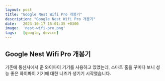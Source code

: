 ```yaml
---
layout: post
title: "Google Nest Wifi Pro 개봉기"
description: "Google Nest Wifi Pro 개봉기"
date:   2023-10-17 15:01:35 +0300
image:  'nest-wifi-pro.png'
tags:   [google, device]
---
```



## Google Nest Wifi Pro 개봉기

기존에 통신사에서 준 와이파이 기기를 사용하고 있었는데, 스마트 홈을 꾸미다 보니 성능 좋은
와이파이 기기에 대한 니즈가 생기기 시작했습니다.

[//]: # (열심히 찾아보다가 `티피링크`와 `링크시스` 그리고 `구글` 브랜드에서 고민을 하였고, 당시에 집의)

[//]: # (스마트 홈 플랫폼이 구글홈 기반으로 되어 있고 디자인이 이뻐서 고민하다가 )

[//]: # (결국 구글의 `Nest Wifi Pro`를 구매하게 되었습니다.)

[//]: # ()
[//]: # ()
[//]: # (## 개봉기)

[//]: # ()
[//]: # (구글에서는 구매대행도 막아놔서 결제하면 자동으로 자꾸 취소가 되어서 네이버를 통해서 구매를 하게 되었고)

[//]: # (1~2주 정도만에 도착하였습니다.)

[//]: # ()
[//]: # (![]&#40;https://miro.medium.com/v2/resize:fit:4800/format:webp/1*0kO7r7Ofl1iBFG7wppE0Kw.jpeg&#41;)

[//]: # ()
[//]: # (상자는 구글 제품답게 깔끔하게 되어 있었습니다. Pro 모델부터 Wi-Fi 6E를 지원해서)

[//]: # (좌측 하단에 표기가 되어 있네요)

[//]: # ()
[//]: # (![]&#40;https://miro.medium.com/v2/resize:fit:4800/format:webp/1*dKWfHuzoOKXF5qesdXjMBA.jpeg&#41;)

[//]: # ()
[//]: # (옆면에는 넓은 범위를 빠른 속도로 커버리지 한다는 내용과 이미지가 적혀있네요~)

[//]: # ()
[//]: # (![]&#40;https://miro.medium.com/v2/resize:fit:4800/format:webp/1*4Eagh0gHW_0BBdtJb8XoCQ.jpeg&#41;)

[//]: # ()
[//]: # (반대에도 간단한 제품에 대한 간단한 설명이 적혀있습니다.)

[//]: # ()
[//]: # (![]&#40;https://miro.medium.com/v2/resize:fit:4800/format:webp/1*a9sVxXI9aT952XlX2_9DZw.jpeg&#41;)

[//]: # ()
[//]: # (뒷면에는 인테리어 사진이 있는데 확실히 안테나가 없다보니 깔끔하고 모르고 보면 공유기 같이 보이지 않는거 같습니다.)

[//]: # ()
[//]: # (![]&#40;https://miro.medium.com/v2/resize:fit:4800/format:webp/1*FTMwiHAZSJxJ5oxnD3qXLA.jpeg&#41;)

[//]: # ()
[//]: # (윗면에는 구글 로고 하나만 있습니다.)

[//]: # ()
[//]: # (![]&#40;https://miro.medium.com/v2/resize:fit:4800/format:webp/1*pS2gkI0ZWbc54uR6DSY9-A.jpeg&#41;)

[//]: # ()
[//]: # (하단에는 스펙에 대한 내용들이 적혀 있습니다.)

[//]: # ()
[//]: # (![]&#40;https://miro.medium.com/v2/resize:fit:4800/format:webp/1*1sVcJXvmhT_bjfU7mWL5cQ.jpeg&#41;)

[//]: # ()
[//]: # (박스를 열면 정말 깔끔한 본체가 보입니다. 유광이라 그냥 오브제로 보이네요)

[//]: # ()
[//]: # (![]&#40;https://miro.medium.com/v2/resize:fit:4800/format:webp/1*2Wvsda6z5OuEQXN2iBhBvQ.jpeg&#41;)

[//]: # ()
[//]: # (크기는 손바닥 크기 정도입니다. 생각보다 작아서 더 좋았습니다.)

[//]: # ()
[//]: # (![]&#40;https://miro.medium.com/v2/resize:fit:4800/format:webp/1*Cyj-j2ba1eEjm4ObQ8VZjA.jpeg&#41;)

[//]: # ()
[//]: # (뒷면에 보면 포트가 보이는데, 여기서 `Nest Wifi Pro`의 아쉬운 점이 조금 보이네요)

[//]: # ()
[//]: # (좌측부터 차례대로 보면)

[//]: # ()
[//]: # (1. 인터넷 케이블 포트 &#40;In&#41;)

[//]: # (2. 전원 포트)

[//]: # (3. LAN 케이블 포트 &#40;Out&#41;)

[//]: # ()
[//]: # (개인적으로 지원하는 LAN 케이블 포트가 하나밖에 없는게 조금 아쉬웠습니다.)

[//]: # ()
[//]: # (![]&#40;https://miro.medium.com/v2/resize:fit:4800/format:webp/1*Z6KbLBSVyrLN49FbFNEztA.jpeg&#41;)

[//]: # ()
[//]: # (본체 안쪽에는 전원 케이블이 보입니다.)

[//]: # ()
[//]: # (![]&#40;https://miro.medium.com/v2/resize:fit:4800/format:webp/1*NtSpZMo9OayW9rLza5Sj6A.jpeg&#41;)

[//]: # ()
[//]: # (그리고 LAN 케이블이 하나 들어 있는데 납작한 케이블이고 마감이 좋아보이는 케이블이 들어있습니다.)

[//]: # ()
[//]: # (![]&#40;https://miro.medium.com/v2/resize:fit:4800/format:webp/1*2aKieniUBLBVM6Uk0LPvKA.jpeg&#41;)

[//]: # ()
[//]: # (이렇게 외부에서 인터넷 들어오는 선을 연결해주면 다음과 같이 보이게 됩니다. 이 상태로도 와이파이를 이용할 수 있고)

[//]: # (가장 우측의 케이블은 유선으로 연결시에 확장할 수 있습니다.)

[//]: # ()
[//]: # (![]&#40;https://miro.medium.com/v2/resize:fit:4800/format:webp/1*Uwmf_4l9aB8hHtJh_yc_jg.jpeg&#41;)

[//]: # ()
[//]: # (`Nest Hub`와 크기 비교를 하면 위 사진과 같습니다. 같은 브랜드 제품이다 보니 룩이 비슷합니다.)

[//]: # ()
[//]: # (![]&#40;https://miro.medium.com/v2/resize:fit:4800/format:webp/1*27E9MRnEsthAIfwWvZEizQ.jpeg&#41;)

[//]: # ()
[//]: # (설정은 `Google Home` 앱을 통해서 하게 되고 설정이 되면 위의 사진처럼 `Wi-Fi`란 이름으로)

[//]: # (상단에 메뉴가 나타나게 됩니다.)

[//]: # ()
[//]: # (![]&#40;https://miro.medium.com/v2/resize:fit:4800/format:webp/1*uVV8TxEXCvvWneh_1wbI_w.png&#41;)

[//]: # ()
[//]: # (메뉴는 다음과 같이 있습니다. 한글 번역도 잘 되어 있고 직관적으로 볼 수 있습니다.)

[//]: # ()
[//]: # (![]&#40;https://miro.medium.com/v2/resize:fit:4800/format:webp/1*8or2aQ0gBvDUQaBleVnnVg.png&#41;)

[//]: # ()
[//]: # (기기에 들어가면 현재 연결된 기기 정보들을 확인할 수 있습니다.)

[//]: # ()
[//]: # (![]&#40;https://miro.medium.com/v2/resize:fit:4800/format:webp/1*cnLt91764f7X63UGDRJdiA.png&#41;)

[//]: # ()
[//]: # (설정에 들어가면 네트워크 이름과 비밀번호, 게스트 네트워크 설정등을 할 수 있습니다.)

[//]: # ()
[//]: # (![]&#40;https://miro.medium.com/v2/resize:fit:4800/format:webp/1*ppNc9_xZKOhsSbGzuFf5kg.png&#41;)

[//]: # ()
[//]: # (네트워크 속도에 들어가면 손 쉽게 속도 테스트를 진행할 수 있습니다.)

[//]: # ()
[//]: # (![]&#40;https://miro.medium.com/v2/resize:fit:4800/format:webp/1*hQfNnXe0iF91sj3-LCAs2Q.png&#41;)

[//]: # (![]&#40;https://miro.medium.com/v2/resize:fit:4800/format:webp/1*-TI_lOhbQvWBRziCcBGO5A.png&#41;)

[//]: # ()
[//]: # (고급 설정은 다음과 같은 메뉴들이 있습니다.)

[//]: # ()
[//]: # (## 마무리)

[//]: # ()
[//]: # (실제 구매는 올 초에 했으니 거의 10개월 정도 사용하고 있는데, 개인적으로 매우 만족하면서 사용하고 있습니다.)

[//]: # (앱을 통해서 설정하는것도 편했고 UI적인 부분에서도 직관적이라 손 쉽게 설정을 할 수 있었습니다.)